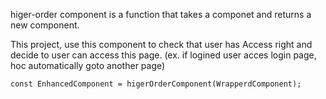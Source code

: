 higer-order component is a function that takes a componet and returns a new component.

This project, use this component to check that user has Access right and decide to user can access this page.
(ex. if logined user acces login page, hoc automatically goto another page)

`const EnhancedComponent = higerOrderComponent(WrapperdComponent);`
